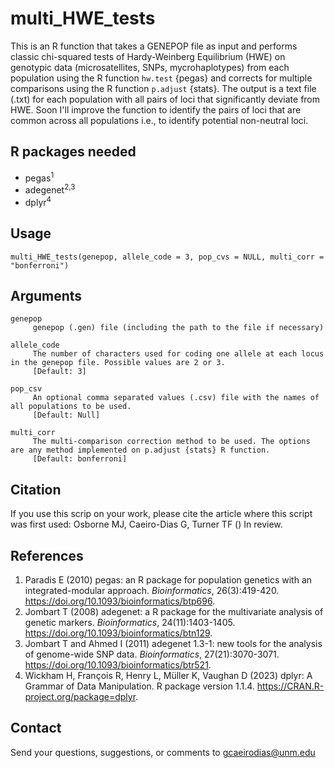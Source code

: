 # multi_HWE_tests
This is an R function that takes a GENEPOP file as input and performs classic chi-squared tests of Hardy-Weinberg Equilibrium (HWE) on genotypic data (microsatellites, SNPs, mycrohaplotypes) from each population using the R function `hw.test` {pegas} and corrects for multiple comparisons using the R function `p.adjust` {stats}. The output is a text file (.txt) for each population with all pairs of loci that significantly deviate from HWE. Soon I'll improve the function to identify the pairs of loci that are common across all populations i.e., to identify potential non-neutral loci.

## R packages needed
- pegas<sup>1</sup>
- adegenet<sup>2,3</sup>
- dplyr<sup>4</sup>

## Usage
~~~
multi_HWE_tests(genepop, allele_code = 3, pop_cvs = NULL, multi_corr = "bonferroni")
~~~

## Arguments
~~~
genepop
     genepop (.gen) file (including the path to the file if necessary)
     
allele_code
     The number of characters used for coding one allele at each locus in the genepop file. Possible values are 2 or 3.
     [Default: 3]

pop_csv
     An optional comma separated values (.csv) file with the names of all populations to be used.
     [Default: Null]

multi_corr
     The multi-comparison correction method to be used. The options are any method implemented on p.adjust {stats} R function.
     [Default: bonferroni]
~~~

## Citation
If you use this scrip on your work, please cite the article where this script was first used: Osborne MJ, Caeiro-Dias G, Turner TF () In review.

## References
1. Paradis E (2010) pegas: an R package for population genetics with an integrated-modular approach. _Bioinformatics_, 26(3):419-420. <https://doi.org/10.1093/bioinformatics/btp696>.
2. Jombart T (2008) adegenet: a R package for the multivariate analysis of genetic markers. _Bioinformatics_, 24(11):1403-1405. <https://doi.org/10.1093/bioinformatics/btn129>.
3. Jombart T and Ahmed I (2011) adegenet 1.3-1: new tools for the analysis of genome-wide SNP data. _Bioinformatics_, 27(21):3070-3071. <https://doi.org/10.1093/bioinformatics/btr521>.
4. Wickham H, François R, Henry L, Müller K, Vaughan D (2023) dplyr: A Grammar of Data Manipulation. R package version 1.1.4. <https://CRAN.R-project.org/package=dplyr>.

## Contact
Send your questions, suggestions, or comments to gcaeirodias@unm.edu
